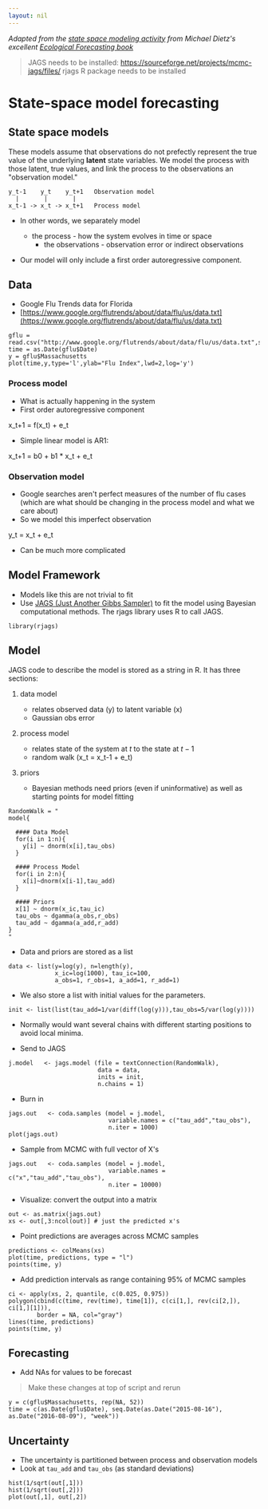 ```yaml
---
layout: nil
---
```


*Adapted from
the
[state space modeling activity](https://github.com/EcoForecast/EF_Activities/blob/master/Exercise_06_StateSpace.Rmd) from
Michael Dietz's
excellent
[Ecological Forecasting book](https://www.amazon.com/Ecological-Forecasting-Michael-C-Dietze/dp/0691160570)*

> JAGS needs to be installed: https://sourceforge.net/projects/mcmc-jags/files/
> rjags R package needs to be installed

# State-space model forecasting

## State space models

These models assume that observations do not prefectly represent the
true value of the underlying **latent** state variables. We model
the process with those latent, true values, and link the process
to the observations an "observation model."

```
y_t-1    y_t    y_t+1   Observation model
  |       |       |
x_t-1 -> x_t -> x_t+1   Process model
```
* In other words, we separately model
    * the process - how the system evolves in time or space
	  * the observations - observation error or indirect observations

* Our model will only include a first order autoregressive component.

## Data

* Google Flu Trends data for Florida
* [https://www.google.org/flutrends/about/data/flu/us/data.txt](https://www.google.org/flutrends/about/data/flu/us/data.txt)

```{r}
gflu = read.csv("http://www.google.org/flutrends/about/data/flu/us/data.txt",skip=11)
time = as.Date(gflu$Date)
y = gflu$Massachusetts
plot(time,y,type='l',ylab="Flu Index",lwd=2,log='y')
```

### Process model

* What is actually happening in the system
* First order autoregressive component

x_t+1 = f(x_t) + e_t

* Simple linear model is AR1:

x_t+1 = b0 + b1 * x_t + e_t


### Observation model

* Google searches aren't perfect measures of the number of flu cases 
(which are what should be changing in the process model and what we care about)
* So we model this imperfect observation

y_t = x_t + e_t

* Can be much more complicated


## Model Framework

* Models like this are not trivial to fit
* Use [JAGS (Just Another Gibbs Sampler)](http://mcmc-jags.sourceforge.net) to
  fit the model using Bayesian computational methods. The rjags library uses R to call JAGS.

```{r}
library(rjags)
```


## Model

JAGS code to describe the model is stored as a string in R. It has three sections:

1. data model
    * relates observed data (y) to latent variable (x)
    * Gaussian obs error
		  
2. process model
    * relates state of the system at $t$ to the state at $t-1$
    * random walk (x_t = x_t-1 + e_t)
		  
3. priors
    * Bayesian methods need priors (even if uninformative) as well as starting points for model fitting

```{r}
RandomWalk = "
model{
  
  #### Data Model
  for(i in 1:n){
    y[i] ~ dnorm(x[i],tau_obs)
  }
  
  #### Process Model
  for(i in 2:n){
    x[i]~dnorm(x[i-1],tau_add)
  }
  
  #### Priors
  x[1] ~ dnorm(x_ic,tau_ic)
  tau_obs ~ dgamma(a_obs,r_obs)
  tau_add ~ dgamma(a_add,r_add)
}
"
```

* Data and priors are stored as a list

```{r}
data <- list(y=log(y), n=length(y),
             x_ic=log(1000), tau_ic=100,
			 a_obs=1, r_obs=1, a_add=1, r_add=1)
```

* We also store a list with initial values for the parameters.

```{r}
init <- list(list(tau_add=1/var(diff(log(y))),tau_obs=5/var(log(y))))
```

* Normally would want several chains with different starting positions to avoid
  local minima.

* Send to JAGS

```{r}
j.model   <- jags.model (file = textConnection(RandomWalk),
                         data = data,
                         inits = init,
                         n.chains = 1)
```

* Burn in

```{r}
jags.out   <- coda.samples (model = j.model,
                            variable.names = c("tau_add","tau_obs"),
                            n.iter = 1000)
plot(jags.out)
```

* Sample from MCMC with full vector of X's

```{r}
jags.out   <- coda.samples (model = j.model,
                            variable.names = c("x","tau_add","tau_obs"),
                            n.iter = 10000)
```

* Visualize: convert the output into a matrix 

```{r}
out <- as.matrix(jags.out)
xs <- out[,3:ncol(out)] # just the predicted x's
```

* Point predictions are averages across MCMC samples

```
predictions <- colMeans(xs)
plot(time, predictions, type = "l")
points(time, y)
```

* Add prediction intervals as range containing 95% of MCMC samples

```
ci <- apply(xs, 2, quantile, c(0.025, 0.975))
polygon(cbind(c(time, rev(time), time[1]), c(ci[1,], rev(ci[2,]), ci[1,][1])),
        border = NA, col="gray") 
lines(time, predictions)
points(time, y)
```

## Forecasting

* Add NAs for values to be forecast

> Make these changes at top of script and rerun

```
y = c(gflu$Massachusetts, rep(NA, 52))
time = c(as.Date(gflu$Date), seq.Date(as.Date("2015-08-16"), as.Date("2016-08-09"), "week"))
```

## Uncertainty

* The uncertainty is partitioned between process and observation models
* Look at `tau_add` and `tau_obs` (as standard deviations)

```{r}
hist(1/sqrt(out[,1]))
hist(1/sqrt(out[,2]))
plot(out[,1], out[,2])
```
